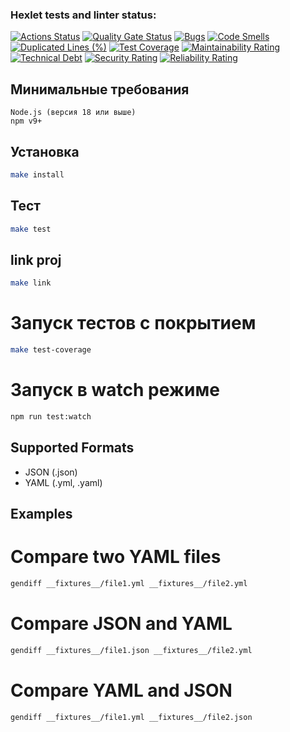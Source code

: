 ### Hexlet tests and linter status:
[![Actions Status](https://github.com/Ilyaexsite/frontend-project-46/actions/workflows/hexlet-check.yml/badge.svg)](https://github.com/Ilyaexsite/frontend-project-46/actions)
[![Quality Gate Status](https://sonarcloud.io/api/project_badges/measure?project=Ilyaexsite_frontend-project-46&metric=alert_status)](https://sonarcloud.io/summary/new_code?id=Ilyaexsite_frontend-project-46)
[![Bugs](https://sonarcloud.io/api/project_badges/measure?project=Ilyaexsite_frontend-project-46&metric=bugs)](https://sonarcloud.io/summary/new_code?id=Ilyaexsite_frontend-project-46)
[![Code Smells](https://sonarcloud.io/api/project_badges/measure?project=Ilyaexsite_frontend-project-46&metric=code_smells)](https://sonarcloud.io/summary/new_code?id=Ilyaexsite_frontend-project-46)
[![Duplicated Lines (%)](https://sonarcloud.io/api/project_badges/measure?project=Ilyaexsite_frontend-project-46&metric=duplicated_lines_density)](https://sonarcloud.io/summary/new_code?id=Ilyaexsite_frontend-project-46)
[![Test Coverage](https://sonarcloud.io/api/project_badges/measure?project=Ilyaexsite_frontend-project-46&metric=coverage)](https://sonarcloud.io/summary/new_code?id=Ilyaexsite_frontend-project-46)
[![Maintainability Rating](https://sonarcloud.io/api/project_badges/measure?project=Ilyaexsite_frontend-project-46&metric=sqale_rating)](https://sonarcloud.io/summary/new_code?id=Ilyaexsite_frontend-project-46)
[![Technical Debt](https://sonarcloud.io/api/project_badges/measure?project=Ilyaexsite_frontend-project-46&metric=sqale_index)](https://sonarcloud.io/summary/new_code?id=Ilyaexsite_frontend-project-46)
[![Security Rating](https://sonarcloud.io/api/project_badges/measure?project=Ilyaexsite_frontend-project-46&metric=security_rating)](https://sonarcloud.io/summary/new_code?id=Ilyaexsite_frontend-project-46)
[![Reliability Rating](https://sonarcloud.io/api/project_badges/measure?project=Ilyaexsite_frontend-project-46&metric=reliability_rating)](https://sonarcloud.io/summary/new_code?id=Ilyaexsite_frontend-project-46)

## Минимальные требования
    Node.js (версия 18 или выше)
    npm v9+

## Установка

```bash
make install
```

## Тест

```bash
make test
```

## link proj

```bash
make link
```

# Запуск тестов с покрытием

```bash
make test-coverage
```

# Запуск в watch режиме

```bash
npm run test:watch
```

## Supported Formats
- JSON (.json)
- YAML (.yml, .yaml)

## Examples

# Compare two YAML files
```bash
gendiff __fixtures__/file1.yml __fixtures__/file2.yml
```

# Compare JSON and YAML
```bash
gendiff __fixtures__/file1.json __fixtures__/file2.yml
```

# Compare YAML and JSON
```bash
gendiff __fixtures__/file1.yml __fixtures__/file2.json
```